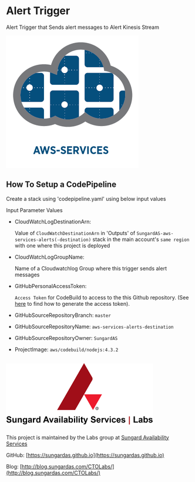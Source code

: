 
# Alert Trigger

Alert Trigger that Sends alert messages to Alert Kinesis Stream

![aws-services][aws-services-image]

## How To Setup a CodePipeline

Create a stack using 'codepipeline.yaml' using below input values

Input Parameter Values

- CloudWatchLogDestinationArn:

  Value of `CloudWatchDestinationArn` in 'Outputs' of `SungardAS-aws-services-alerts(-destination)` stack in the main account's `same region` with one where this project is deployed

- CloudWatchLogGroupName:

  Name of a Cloudwatchlog Group where this trigger sends alert messages

- GitHubPersonalAccessToken:

  `Access Token` for CodeBuild to access to the this Github repository. (See <a href="https://help.github.com/articles/creating-an-access-token-for-command-line-use/">here</a> to find how to generate the access token).

- GitHubSourceRepositoryBranch: `master`

- GitHubSourceRepositoryName: `aws-services-alerts-destination`

- GitHubSourceRepositoryOwner: `SungardAS`

- ProjectImage: `aws/codebuild/nodejs:4.3.2`

## [![Sungard Availability Services | Labs][labs-logo]][labs-github-url]

This project is maintained by the Labs group at [Sungard Availability
Services](http://sungardas.com)

GitHub: [https://sungardas.github.io](https://sungardas.github.io)

Blog:
[http://blog.sungardas.com/CTOLabs/](http://blog.sungardas.com/CTOLabs/)

[labs-github-url]: https://sungardas.github.io
[labs-logo]: https://raw.githubusercontent.com/SungardAS/repo-assets/master/images/logos/sungardas-labs-logo-small.png
[aws-services-image]: ./docs/images/logo.png?raw=true
